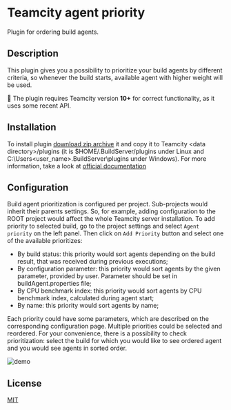 Teamcity agent priority
=======================
Plugin for ordering build agents.

Description
-----------
This plugin gives you a possibility to prioritize your build agents 
by different criteria, so whenever the build starts, available agent 
with higher weight will be used.

:panda_face: The plugin requires Teamcity version **10+** for correct functionality, as it uses some recent API.

Installation
------------
To install plugin [download zip archive](https://github.com/grundic/teamcity-agent-priority/releases)
it and copy it to Teamcity \<data directory\>/plugins (it is $HOME/.BuildServer/plugins under Linux and C:\Users\<user_name>\.BuildServer\plugins under Windows).
For more information, take a look at [official documentation](https://confluence.jetbrains.com/display/TCD10/Installing+Additional+Plugins)

Configuration
-------------
Build agent prioritization is configured per project. Sub-projects would inherit their parents settings. So, for example,
adding configuration to the ROOT project would affect the whole Teamcity server installation.
To add priority to selected build, go to the project settings and select `Agent priority` on the left panel. Then click
on `Add Priority` button and select one of the available prioritizes:
  
  * By build status: this priority would sort agents depending on the build result, that was received during previous executions;
  * By configuration parameter: this priority would sort agents by the given parameter, provided by user. Parameter should be set in buildAgent.properties file;
  * By CPU benchmark index: this priority would sort agents by CPU benchmark index, calculated during agent start;
  * By name: this priority would sort agents by name;
  
Each priority could have some parameters, which are described on the corresponding configuration page.
Multiple priorities could be selected and reordered.
For your convenience, there is a possibility to check prioritization: select the build for which you would like to see
ordered agent and you would see agents in sorted order.

![demo](https://github.com/grundic/teamcity-agent-priority/blob/master/media/example.png?raw=true)


License
-------
[MIT](https://github.com/grundic/teamcity-agent-priority/blob/master/LICENSE)

